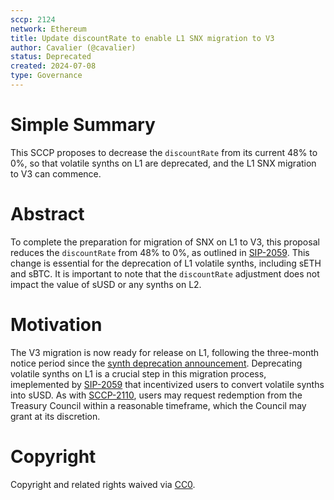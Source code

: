 ```yaml
---
sccp: 2124
network: Ethereum
title: Update discountRate to enable L1 SNX migration to V3
author: Cavalier (@cavalier)
status: Deprecated
created: 2024-07-08
type: Governance
---
```


# Simple Summary

This SCCP proposes to decrease the  `discountRate` from its current 48% to 0%, so that volatile synths on L1 are deprecated, and the L1 SNX migration to V3 can commence.

# Abstract

To complete the preparation for migration of SNX on L1 to V3, this proposal reduces the `discountRate` from 48% to 0%, as outlined in [SIP-2059](https://sips.synthetix.io/sips/sip-2059/). This change is essential for the deprecation of L1 volatile synths, including sETH and sBTC. It is important to note that the `discountRate` adjustment does not impact the value of sUSD or any synths on L2.

# Motivation

The V3 migration is now ready for release on L1, following the three-month notice period since the [synth deprecation announcement](https://blog.synthetix.io/legacy-spot-synth-exchange-deprecation-migration/). Deprecating volatile synths on L1 is a crucial step in this migration process, imeplemented by [SIP-2059](https://sips.synthetix.io/sips/sip-2059/) that incentivized users to convert volatile synths into sUSD. As with [SCCP-2110](https://sips.synthetix.io/sccp/sccp-2110/), users may request redemption from the Treasury Council within a reasonable timeframe, which the Council may grant at its discretion.

# Copyright

Copyright and related rights waived via [CC0](https://creativecommons.org/publicdomain/zero/1.0/).
